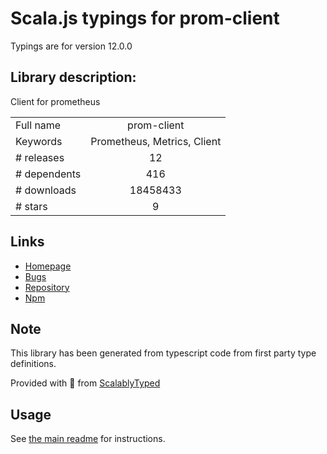 
# Scala.js typings for prom-client

Typings are for version 12.0.0

## Library description:
Client for prometheus

|                    |                 |
| ------------------ | :-------------: |
| Full name          | prom-client |
| Keywords           | Prometheus, Metrics, Client |
| # releases         | 12 |
| # dependents       | 416 |
| # downloads        | 18458433 |
| # stars            | 9 |

## Links
- [Homepage](https://github.com/siimon/prom-client)
- [Bugs](https://github.com/siimon/prom-client/issues)
- [Repository](https://github.com/siimon/prom-client)
- [Npm](https://www.npmjs.com/package/prom-client)
    


## Note
This library has been generated from typescript code from first party type definitions.

Provided with :purple_heart: from [ScalablyTyped](https://github.com/oyvindberg/ScalablyTyped)

## Usage
See [the main readme](../../readme.md) for instructions.


